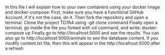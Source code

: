 In this file I will explain how to your own containers using your docker image and docker-compose:
First, make sure you have a functional GitHub Account, if it's not the case, do it.
Then fork the repository and open a terminal.
Clone the project TD7A4 using -git clone command
Finally open a terminal, go inside the file you forked with cd command, and write:
docker-compose up
Finally go to http://localhost:5000 and see the results.
You can also go to http://localhost:5000/animals to see the database content.
If you modify content.txt file, then this will appear in the http://localhost:5000 after a refresh